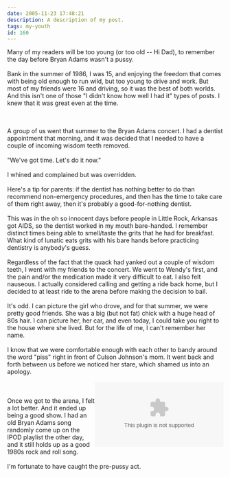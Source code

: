 ```yaml
---
date: 2005-11-23 17:48:21
description: A description of my post.
tags: my-youth
id: 160
---
```

Many of my readers will be too young (or too old -- Hi Dad), to remember the day before Bryan Adams wasn't a pussy.<br />
<br />
Bank in the summer of 1986, I was 15, and enjoying the freedom that comes with being old enough to run wild, but too young to drive and work.  But most of my friends were 16 and driving, so it was the best of both worlds.  And this isn't one of those "I didn't know how well I had it" types of posts.  I knew that it was great even at the time.<br />

<!--more--><br /><br />A group of us went that summer to the Bryan Adams concert.  I had a dentist appointment that morning, and it was decided that I needed to have a couple of incoming wisdom teeth removed.  <br />
<br />
"We've got time.  Let's do it now."<br />
<br />
I whined and complained but was overridden.<br />
<br />
Here's a tip for parents:  if the dentist has nothing better to do than recommend non-emergency procedures, and then has the time to take care of them right away, then it's probably a good-for-nothing dentist.<br />
<br />
This was in the oh so innocent days before people in Little Rock, Arkansas got AIDS, so the dentist worked in my mouth bare-handed.  I remember distinct times being able to smell/taste the grits that he had for breakfast.  What kind of lunatic eats grits with his bare hands before practicing dentistry is anybody's guess.<br />
<br />
Regardless of the fact that the quack had yanked out a couple of wisdom teeth, I went with my friends to the concert.  We went to Wendy's first, and the pain and/or the medication made it very difficult to eat.  I also felt nauseous.  I actually considered calling and getting a ride back home, but I decided to at least ride to the arena before making the decision to bail.<br />
<br />
It's odd.  I can picture the girl who drove, and for that summer, we were pretty good friends.  She was a big (but not fat) chick with a huge head of 80s hair.  I can picture her, her car, and even today, I could take you right to the house where she lived.  But for the life of me, I can't remember her name.<br />
<br />
I know that we were comfortable enough with each other to bandy around the word "piss" right in front of Culson Johnson's mom.  It went back and forth between us before we noticed her stare, which shamed us into an apology.<br />
<br />
<embed NAME="nsplay" PLUGINSPAGE="http://www.microsoft.com/windows/mediaplayer/download/default.asp" SRC="/sound/AintGonnaCry.mp3" TYPE="video/x-ms-wmf-plugin"  AUTOSTART="0" SHOWCONTROLS="1"  align="right" /><noembed>You'll have to find this song somewhere else.  Your browser won't allow embedded media.  Sorry.</noembed><br />
<br />
Once we got to the arena, I felt a lot better.  And it ended up being a good show.  I had an old Bryan Adams song randomly come up on the IPOD playlist the other day, and it still holds up as a good 1980s rock and roll song.<br />
<br />
I'm fortunate to have caught the pre-pussy act.

